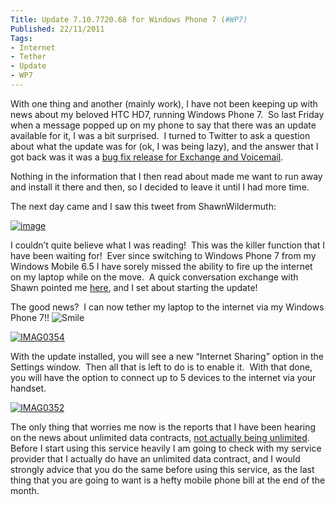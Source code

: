 ```yaml
---
Title: Update 7.10.7720.68 for Windows Phone 7 (#WP7)
Published: 22/11/2011
Tags:
- Internet
- Tether
- Update
- WP7
---
```


With one thing and another (mainly work), I have not been keeping up with news about my beloved HTC HD7, running Windows Phone 7.  So last Friday when a message popped up on my phone to say that there was an update available for it, I was a bit surprised.  I turned to Twitter to ask a question about what the update was for (ok, I was being lazy), and the answer that I got back was it was a [bug fix release for Exchange and Voicemail](http://www.winrumors.com/microsoft-rolling-out-windows-phone-update-to-fix-exchange-and-voicemail-bugs/).

Nothing in the information that I then read about made me want to run away and install it there and then, so I decided to leave it until I had more time.

The next day came and I saw this tweet from ShawnWildermuth:

[![image](http://www.gep13.co.uk/blog/wp-content/uploads/2011/11/image1.png)](https://twitter.com/#!/ShawnWildermuth/status/137623103256793088)

I couldn’t quite believe what I was reading!  This was the killer function that I have been waiting for!  Ever since switching to Windows Phone 7 from my Windows Mobile 6.5 I have sorely missed the ability to fire up the internet on my laptop while on the move.  A quick conversation exchange with Shawn pointed me [here](http://www.wpcentral.com/updates-out-htc-hd7-mozart-and-samsung-focus-bringing-tethering-many), and I set about starting the update!

The good news?  I can now tether my laptop to the internet via my Windows Phone 7!! ![Smile](http://www.gep13.co.uk/blog/wp-content/uploads/2011/11/wlEmoticon-smile1.png)

[![IMAG0354](http://www.gep13.co.uk/blog/wp-content/uploads/2011/11/IMAG0354_thumb.jpg)](http://www.gep13.co.uk/blog/wp-content/uploads/2011/11/IMAG0354.jpg)

With the update installed, you will see a new “Internet Sharing” option in the Settings window.  Then all that is left to do is to enable it.  With that done, you will have the option to connect up to 5 devices to the internet via your handset.

[![IMAG0352](http://www.gep13.co.uk/blog/wp-content/uploads/2011/11/IMAG0352_thumb.jpg)](http://www.gep13.co.uk/blog/wp-content/uploads/2011/11/IMAG0352.jpg)

The only thing that worries me now is the reports that I have been hearing on the news about unlimited data contracts, [not actually being unlimited](http://www.guardian.co.uk/technology/blog/2011/nov/22/mobile-web-users-unlimited-data-caps).  Before I start using this service heavily I am going to check with my service provider that I actually do have an unlimited data contract, and I would strongly advice that you do the same before using this service, as the last thing that you are going to want is a hefty mobile phone bill at the end of the month.

